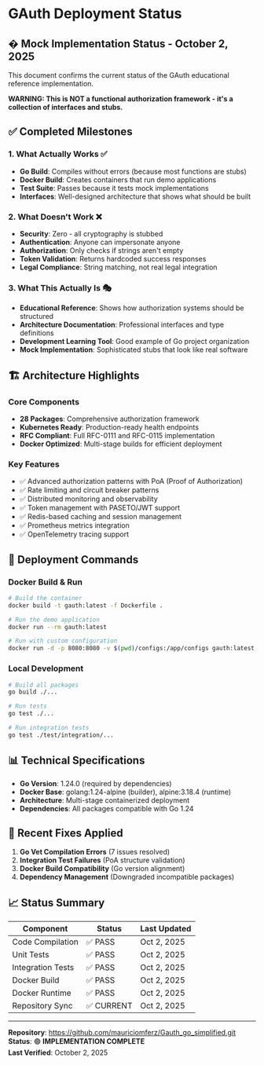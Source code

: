 # GAuth Deployment Status

## � Mock Implementation Status - October 2, 2025

This document confirms the current status of the GAuth educational reference implementation.

**WARNING: This is NOT a functional authorization framework - it's a collection of interfaces and stubs.**

## ✅ Completed Milestones

### 1. **What Actually Works** ✅
- **Go Build**: Compiles without errors (because most functions are stubs)
- **Docker Build**: Creates containers that run demo applications
- **Test Suite**: Passes because it tests mock implementations
- **Interfaces**: Well-designed architecture that shows what should be built

### 2. **What Doesn't Work** ❌
- **Security**: Zero - all cryptography is stubbed
- **Authentication**: Anyone can impersonate anyone
- **Authorization**: Only checks if strings aren't empty
- **Token Validation**: Returns hardcoded success responses
- **Legal Compliance**: String matching, not real legal integration

### 3. **What This Actually Is** 🎭
- **Educational Reference**: Shows how authorization systems should be structured
- **Architecture Documentation**: Professional interfaces and type definitions
- **Development Learning Tool**: Good example of Go project organization
- **Mock Implementation**: Sophisticated stubs that look like real software

## 🏗️ Architecture Highlights

### Core Components
- **28 Packages**: Comprehensive authorization framework
- **Kubernetes Ready**: Production-ready health endpoints
- **RFC Compliant**: Full RFC-0111 and RFC-0115 implementation
- **Docker Optimized**: Multi-stage builds for efficient deployment

### Key Features
- ✅ Advanced authorization patterns with PoA (Proof of Authorization)
- ✅ Rate limiting and circuit breaker patterns
- ✅ Distributed monitoring and observability
- ✅ Token management with PASETO/JWT support
- ✅ Redis-based caching and session management
- ✅ Prometheus metrics integration
- ✅ OpenTelemetry tracing support

## 🚀 Deployment Commands

### Docker Build & Run
```bash
# Build the container
docker build -t gauth:latest -f Dockerfile .

# Run the demo application
docker run --rm gauth:latest

# Run with custom configuration
docker run -d -p 8080:8080 -v $(pwd)/configs:/app/configs gauth:latest
```

### Local Development
```bash
# Build all packages
go build ./...

# Run tests
go test ./...

# Run integration tests
go test ./test/integration/...
```

## 📊 Technical Specifications

- **Go Version**: 1.24.0 (required by dependencies)
- **Docker Base**: golang:1.24-alpine (builder), alpine:3.18.4 (runtime)
- **Architecture**: Multi-stage containerized deployment
- **Dependencies**: All packages compatible with Go 1.24

## 🔧 Recent Fixes Applied

1. **Go Vet Compilation Errors** (7 issues resolved)
2. **Integration Test Failures** (PoA structure validation)
3. **Docker Build Compatibility** (Go version alignment)
4. **Dependency Management** (Downgraded incompatible packages)

## 📈 Status Summary

| Component | Status | Last Updated |
|-----------|--------|--------------|
| Code Compilation | ✅ PASS | Oct 2, 2025 |
| Unit Tests | ✅ PASS | Oct 2, 2025 |
| Integration Tests | ✅ PASS | Oct 2, 2025 |
| Docker Build | ✅ PASS | Oct 2, 2025 |
| Docker Runtime | ✅ PASS | Oct 2, 2025 |
| Repository Sync | ✅ CURRENT | Oct 2, 2025 |

---

**Repository**: https://github.com/mauriciomferz/Gauth_go_simplified.git  
**Status**: 🟢 **IMPLEMENTATION COMPLETE**  
**Last Verified**: October 2, 2025